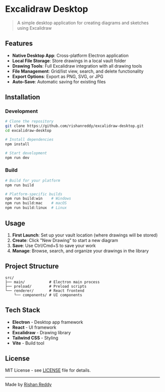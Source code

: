 # Excalidraw Desktop

> A simple desktop application for creating diagrams and sketches using Excalidraw

## Features

- **Native Desktop App**: Cross-platform Electron application
- **Local File Storage**: Store drawings in a local vault folder
- **Drawing Tools**: Full Excalidraw integration with all drawing tools
- **File Management**: Grid/list view, search, and delete functionality
- **Export Options**: Export as PNG, SVG, or JPG
- **Auto-Save**: Automatic saving for existing files

## Installation

### Development

```bash
# Clone the repository
git clone https://github.com/rishanreddy/excalidraw-desktop.git
cd excalidraw-desktop

# Install dependencies
npm install

# Start development
npm run dev
```

### Build

```bash
# Build for your platform
npm run build

# Platform-specific builds
npm run build:win    # Windows
npm run build:mac    # macOS
npm run build:linux  # Linux
```

## Usage

1. **First Launch**: Set up your vault location (where drawings will be stored)
2. **Create**: Click "New Drawing" to start a new diagram
3. **Save**: Use Ctrl/Cmd+S to save your work
4. **Manage**: Browse, search, and organize your drawings in the library

## Project Structure

```
src/
├── main/           # Electron main process
├── preload/        # Preload scripts
└── renderer/       # React frontend
    └── components/ # UI components
```

## Tech Stack

- **Electron** - Desktop app framework
- **React** - UI framework
- **Excalidraw** - Drawing library
- **Tailwind CSS** - Styling
- **Vite** - Build tool

## License

MIT License - see [LICENSE](LICENSE) file for details.

---

Made by [Rishan Reddy](https://github.com/rishanreddy)

